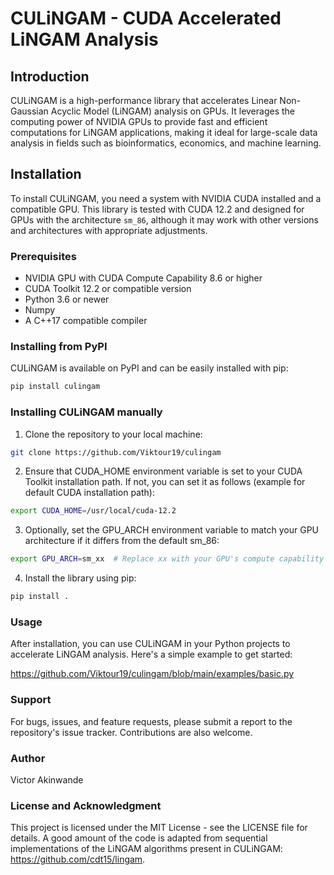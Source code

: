 # CULiNGAM - CUDA Accelerated LiNGAM Analysis

## Introduction

CULiNGAM is a high-performance library that accelerates Linear Non-Gaussian Acyclic Model (LiNGAM) analysis on GPUs. It leverages the computing power of NVIDIA GPUs to provide fast and efficient computations for LiNGAM applications, making it ideal for large-scale data analysis in fields such as bioinformatics, economics, and machine learning.

## Installation

To install CULiNGAM, you need a system with NVIDIA CUDA installed and a compatible GPU. This library is tested with CUDA 12.2 and designed for GPUs with the architecture `sm_86`, although it may work with other versions and architectures with appropriate adjustments.

### Prerequisites

- NVIDIA GPU with CUDA Compute Capability 8.6 or higher
- CUDA Toolkit 12.2 or compatible version
- Python 3.6 or newer
- Numpy
- A C++17 compatible compiler

### Installing from PyPI

CULiNGAM is available on PyPI and can be easily installed with pip:

```bash
pip install culingam
```

### Installing CULiNGAM manually

1. Clone the repository to your local machine:
```bash
git clone https://github.com/Viktour19/culingam
```

2. Ensure that CUDA_HOME environment variable is set to your CUDA Toolkit installation path. If not, you can set it as follows (example for default CUDA installation path):
```bash
export CUDA_HOME=/usr/local/cuda-12.2
```

3. Optionally, set the GPU_ARCH environment variable to match your GPU architecture if it differs from the default sm_86:
```bash
export GPU_ARCH=sm_xx  # Replace xx with your GPU's compute capability
```

4. Install the library using pip:
```bash
pip install .
```

### Usage
After installation, you can use CULiNGAM in your Python projects to accelerate LiNGAM analysis. Here's a simple example to get started:

https://github.com/Viktour19/culingam/blob/main/examples/basic.py

### Support
For bugs, issues, and feature requests, please submit a report to the repository's issue tracker. Contributions are also welcome.

### Author
Victor Akinwande

### License and Acknowledgment
This project is licensed under the MIT License - see the LICENSE file for details.
A good amount of the code is adapted from sequential implementations of the LiNGAM algorithms present in CULiNGAM: https://github.com/cdt15/lingam.
